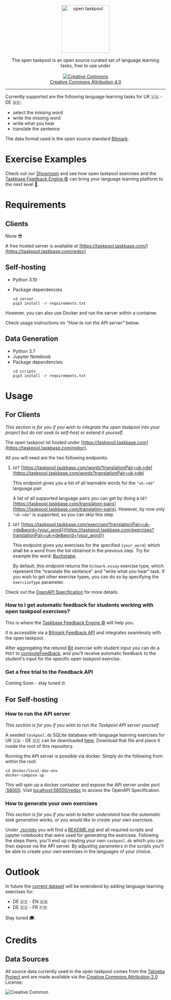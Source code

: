 <p align=" center">
  <a href="https://bitmark-association.org/opentaskpool"><img src="https://tb-open-taskpool.s3.eu-central-1.amazonaws.com/open-taskpool.png#" alt="open taskpool" style="height: 150px"/></a>
</p>
<p align="center">
  The open taskpool is an open source curated set of language learning tasks, free to use under<br><br>
  <a href="https://creativecommons.org/licenses/by/4.0/"><img src="https://mirrors.creativecommons.org/presskit/buttons/88x31/svg/by.svg" alt="Creative Commons" />
  <br>
  Creative Commons Attribution 4.0
  </a>
</p>

---

Currently supported are the following language learning tasks for UK 🇺🇦 - DE 🇩🇪:
- select the missing word
- write the missing word
- write what you hear
- translate the sentence

The data format used is the open source standard [Bitmark](https://bitmark-association.org/).

# Exercise Examples

Check out our [Showroom](https://showroom.taskbase.com/chapter/2/page/0) and see how open taskpool exercises and the 
[Taskbase Feedback Engine ©](https://www.taskbase.com/) can bring your language learning platform to the next level 🚀.

# Requirements

## Clients

None 😎 

A free hosted server is available at [https://taskpool.taskbase.com/](https://taskpool.taskbase.com/redoc)

## Self-hosting

- Python 3.10
- Package dependencies

    ```shell
    cd server
    pip3 install -r requirements.txt
    ```

However, you can also use Docker and run the server within a container. 

Check usage instructions on _"How to run the API server"_ below.

## Data Generation

- Python 3.7
- Jupyter Notebook
- Package dependencies:
    ```shell
    cd scripts
    pip3 install -r requirements.txt
    ```

# Usage

## For Clients

_This section is for you if you wish to integrate the open taskpool into your project but do not seek
to self-host or extend it yourself_.

The open taskpool ist hosted under [https://taskpool.taskbase.com](https://taskpool.taskbase.com/redoc).

All you will need are the two following endpoints:

1. `GET` [https://taskpool.taskbase.com/words?translationPair=uk->de](https://taskpool.taskbase.com/words?translationPair=uk->de)

    This endpoint gives you a list of all learnable words for the `"uk->de"` language pair. 

    A list of all supported language pairs you can get by doing a `GET` [https://taskpool.taskbase.com/translation-pairs](https://taskpool.taskbase.com/translation-pairs). However, by now only `"uk->de"` is supported, so you can skip this step.

1. `GET` [https://taskpool.taskbase.com/exercises?translationPair=uk->de&word={your_word}](https://taskpool.taskbase.com/exercises?translationPair=uk->de&word={your_word})

    This endpoint gives you exercises for the specified `{your_word}` which shall be a word from the list obtained in the previous step.
    Try for example the word: [Buchstabe](https://taskpool.taskbase.com/exercises?translationPair=uk->de&word=Buchstabe).

    By default, this endpoint returns the `bitmark.essay` exercise type, which represent the "translate the sentence" and "write what you hear" task.
    If you wish to get other exercise types, you can do so by specifying the `exerciseType` parameter.

Check out the [OpenAPI Specification](https://taskpool.taskbase.com/redoc) for more details.

### How to I get automatic feedback for students working with open taskpool exercises?

This is where the [Taskbase Feedback Engine ©](https://www.taskbase.com/) will help you.

It is accessible via a [Bitmark Feedback API](https://bitmark-api.taskbase.com/documentation) and
integrates seamlessly with the open taskpool. 

After aggregating the retured [Bit](https://docs.bitmark.cloud/bits_overview/) exercise with student input
you can do a `POST` to [computeFeedback](https://bitmark-api.taskbase.com/documentation#operation/computeFeedback), and you'll receive
automatic feedback to the student's input for the specific open taskpool exercise.


### Get a free trial to the Feedback API 

Coming Soon - stay tuned 🤓.

## For Self-hosting

### How to run the API server

_This section is for you if you wish to run the Taskpool API server yourself._

A seeded `taskpool.db` SQLite database with language learning exercises for UK 🇺🇦 - DE 🇩🇪 can be downloaded [here](https://tb-open-taskpool.s3.eu-central-1.amazonaws.com/taskpool.db). Download that file and place it inside the root of this repository.

Running the API server is possible via docker. Simply do the following from within the root:
   ```shell
   cd docker/local-dev-env
   docker-compose up
   ```

This will spin up a docker container and expose the API server under port [:58000](http://localhost:58000).
Visit [localhost:58000/redoc](http://localhost:58000/redoc) to access the OpenAPI Specification.


### How to generate your own exercises 

_This section is for you if you wish to better understand how the automatic task generation works, or you
would like to create your own exercises._

Under [./scripts](./scripts) you will find a [README.md](./scripts/README.md) and all required scripts and jupyter notebooks
that were used for generating the exercises. Following the steps there, you'll end up creating your own `taskpool.db` which
you can then expose via the API server. By adjusting parameters in the scripts you'll be able to create your own exercises
in the languages of your choice.

# Outlook

In future the [current dataset](https://tb-open-taskpool.s3.eu-central-1.amazonaws.com/taskpool.db) will be extendend by adding
language learning exercises for:

- DE 🇩🇪 - EN 🇬🇧
- DE 🇩🇪 - FR 🇫🇷

Stay tuned 🎓.

# Credits

## Data Sources

All source data currently used in the open taskpool comes from the [Tatoeba Project](https://tatoeba.org/en) and are made
available via the [Creative Commons Attribution 2.0](https://creativecommons.org/licenses/by/2.0/) License.

![Creative Common](https://mirrors.creativecommons.org/presskit/buttons/88x31/svg/by.svg)